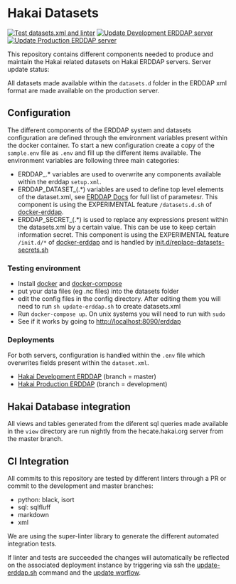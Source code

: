 # Hakai Datasets

[![Test datasets.xml and linter](https://github.com/HakaiInstitute/hakai-datasets/actions/workflows/review-datasets-xml.yaml/badge.svg)](https://github.com/HakaiInstitute/hakai-datasets/actions/workflows/review-datasets-xml.yaml)
[![Update Development ERDDAP server](https://github.com/HakaiInstitute/hakai-datasets/actions/workflows/update-erddap-development-server.yaml/badge.svg?branch=development)](https://github.com/HakaiInstitute/hakai-datasets/actions/workflows/update-erddap-development-server.yaml)
[![Update Production ERDDAP server](https://github.com/HakaiInstitute/hakai-datasets/actions/workflows/update-erddap-production-server.yaml/badge.svg?branch=master)](https://github.com/HakaiInstitute/hakai-datasets/actions/workflows/update-erddap-production-server.yaml)

This repository contains different components needed to produce and maintain the Hakai related datasets on Hakai ERDDAP servers.
Server update status:

All datasets made available within the `datasets.d` folder in the ERDDAP xml format are made available on the production server.
## Configuration

The different components of the ERDDAP system and datasets configuration are defined through the environment variables present within the docker container. 
To start a new configuration create a copy of the `sample.env` file as `.env` and fill up the different items available. The environment variables are following three main categories:
- ERDDAP_.* variables are used to overwrite any components available within the erddap `setup.xml`. 
- ERDDAP_DATASET_(.*) variables are used to define top level elements of the dataset.xml, see [ERDDAP Docs](https://coastwatch.pfeg.noaa.gov/erddap/download/setupDatasetsXml.html#details) for full list of parametesr. This component is using the EXPERIMENTAL feature `/datasets.d.sh` of [docker-erddap](https://github.com/axiom-data-science/docker-erddap).
- ERDDAP_SECRET_(.*) is used to replace any expressions present within the datasets.xml by a certain value. This can be use to keep certain information secret. This component is using the EXPERIMENTAL feature `/init.d/*` of [docker-erddap](https://github.com/axiom-data-science/docker-erddap) and is handled by [init.d/replace-datasets-secrets.sh](init.d/replace-datasets-secrets.sh)

### Testing environment
- Install [docker](https://docs.docker.com/install/) and [docker-compose](https://docs.docker.com/compose/install/)
- put your data files (eg .nc files) into the datasets folder
- edit the config files in the config directory. After editing them you will need to run `sh update-erddap.sh` to create datasets.xml
- Run `docker-compose up`. On unix systems you will need to run with `sudo`
- See if it works by going to <http://localhost:8090/erddap>

### Deployments

For both servers, configuration is handled within the `.env` file which overwrites fields present within the `dataset.xml`.
- [Hakai Development ERDDAP](https://goose.hakai.org/erddap/index.html) (branch = master)
- [Hakai Production ERDDAP](https://catalogue.hakai.org/erddap/index.html) (branch = development)

## Hakai Database integration
All views and tables generated from the diferent sql queries made available in the `view` directory are run nightly from the hecate.hakai.org server from the master branch.

## CI Integration
All commits to this repository are tested by different linters through a PR or commit to the development and master branches:
- python: black, isort
- sql: sqlfluff
- markdown
- xml

We are using the super-linter library to generate the different automated integration tests.

If linter and tests are succeeded the changes will automatically be reflected on the associated deployment instance by triggering via ssh the [update-erddap.sh](update-erddap.sh) command and the [update worflow](.github/workflows/update-erddap-servers.yaml).

